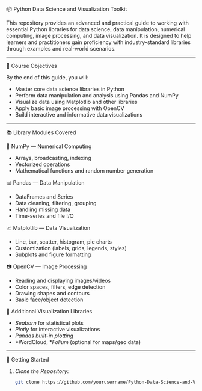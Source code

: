  📦 Python Data Science and Visualization Toolkit

This repository provides an advanced and practical guide to working with essential Python libraries for data science, data manipulation, numerical computing, image processing, and data visualization. It is designed to help learners and practitioners gain proficiency with industry-standard libraries through examples and real-world scenarios.

---

🎯 Course Objectives

By the end of this guide, you will:

- Master core data science libraries in Python
- Perform data manipulation and analysis using Pandas and NumPy
- Visualize data using Matplotlib and other libraries
- Apply basic image processing with OpenCV
- Build interactive and informative data visualizations

---

 📚 Library Modules Covered

 🔢 NumPy — Numerical Computing
- Arrays, broadcasting, indexing
- Vectorized operations
- Mathematical functions and random number generation

 📊 Pandas — Data Manipulation
- DataFrames and Series
- Data cleaning, filtering, grouping
- Handling missing data
- Time-series and file I/O

 📈 Matplotlib — Data Visualization
- Line, bar, scatter, histogram, pie charts
- Customization (labels, grids, legends, styles)
- Subplots and figure formatting

 📷 OpenCV — Image Processing
- Reading and displaying images/videos
- Color spaces, filters, edge detection
- Drawing shapes and contours
- Basic face/object detection

📌 Additional Visualization Libraries
- *Seaborn* for statistical plots
- *Plotly* for interactive visualizations
- *Pandas built-in plotting*
- *WordCloud, **Folium* (optional for maps/geo data)

---

🚀 Getting Started

1. *Clone the Repository*:
   ```bash
   git clone https://github.com/yourusername/Python-Data-Science-and-Visualization-Toolkit.git
